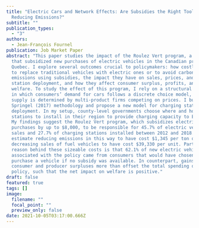 ```yaml
---
title: "Electric Cars and Network Effects: Are Subsidies the Right Tool for
  Reducing Emissions?"
subtitle: ""
publication_types:
  - "3"
authors:
  - Jean-François Fournel
publication: Job Market Paper
abstract: "This paper studies the impact of the Roulez Vert program, a policy
  that subsidized new purchases of electric vehicles in the Canadian province of
  Quebec. I explore several outcomes crucial to policymakers: how costly it is
  to replace traditional vehicles with electric ones or to avoid carbon
  emissions using subsidies, the impact they have on sales, prices, and charging
  station deployment, and how they affect consumer surplus, profits, and
  welfare. To study the effect of this program, I rely on a structural approach
  in which consumers’ demand for cars follows a discrete choice model, and
  supply is determined by multi-product firms competing on prices. I build on
  Springel (2017) methodology and propose a new model for charging station
  deployment. In my setup, county-level governments choose where and how many
  stations to install in their region to provide charging capacity to EV owners.
  My findings suggest the Roulez Vert program, which subsidizes electric vehicle
  purchases by up to $8,000, to be responsible for 45.7% of electric vehicle
  sales and 27.7% of charging stations installed between 2012 and 2018. I
  estimate reducing emissions in this way to have cost $1,345 per ton of CO2 and
  decreasing sales of fuel vehicles to have cost $39,330 per unit. Part of the
  reason behind these sizeable costs is that 62.1% of new electric vehicle sales
  associated with the policy came from consumers that would have chosen not to
  purchase a vehicle if no subsidy was available. In counterpart, gains in
  consumer and producer surpluses more than offset the total spending on the
  policy, such that the net impact on welfare is positive."
draft: false
featured: true
tags: []
image:
  filename: ""
  focal_point: ""
  preview_only: false
date: 2021-10-05T03:17:00.666Z
---
```

